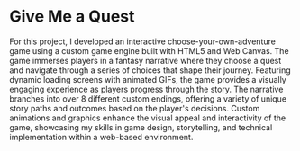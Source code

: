 # Give Me a Quest

For this project, I developed an interactive choose-your-own-adventure game using a custom game engine built with HTML5 and Web Canvas. The game immerses players in a fantasy narrative where they choose a quest and navigate through a series of choices that shape their journey. Featuring dynamic loading screens with animated GIFs, the game provides a visually engaging experience as players progress through the story. The narrative branches into over 8 different custom endings, offering a variety of unique story paths and outcomes based on the player's decisions. Custom animations and graphics enhance the visual appeal and interactivity of the game, showcasing my skills in game design, storytelling, and technical implementation within a web-based environment.


